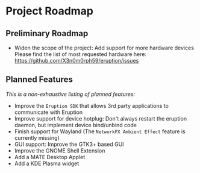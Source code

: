 # Project Roadmap

## Preliminary Roadmap

* Widen the scope of the project: Add support for more hardware devices
  Please find the list of most requested hardware here: https://github.com/X3n0m0rph59/eruption/issues

## Planned Features

_This is a non-exhaustive listing of planned features:_

* Improve the `Eruption SDK` that allows 3rd party applications to communicate with Eruption
* Improve support for device hotplug: Don't always restart the eruption daemon, but implement device bind/unbind code
* Finish support for Wayland (The `NetworkFX Ambient Effect` feature is currently missing)
* GUI support: Improve the GTK3+ based GUI
* Improve the GNOME Shell Extension
* Add a MATE Desktop Applet
* Add a KDE Plasma widget
